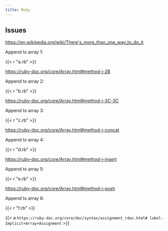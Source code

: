 ```yaml
---
title: Ruby
---
```


## Issues

<https://en.wikipedia.org/wiki/There's_more_than_one_way_to_do_it>

Append to array 1:

{{< r "a.rb" >}}

<https://ruby-doc.org/core/Array.html#method-i-2B>

Append to array 2:

{{< r "b.rb" >}}

<https://ruby-doc.org/core/Array.html#method-i-3C-3C>

Append to array 3:

{{< r "c.rb" >}}

<https://ruby-doc.org/core/Array.html#method-i-concat>

Append to array 4:

{{< r "d.rb" >}}

<https://ruby-doc.org/core/Array.html#method-i-insert>

Append to array 5:

{{< r "e.rb" >}}

<https://ruby-doc.org/core/Array.html#method-i-push>

Append to array 6:

{{< r "f.rb" >}}

{{< a `https://ruby-doc.org/core/doc/syntax/assignment_rdoc.html#
label-Implicit+Array+Assignment` >}}
